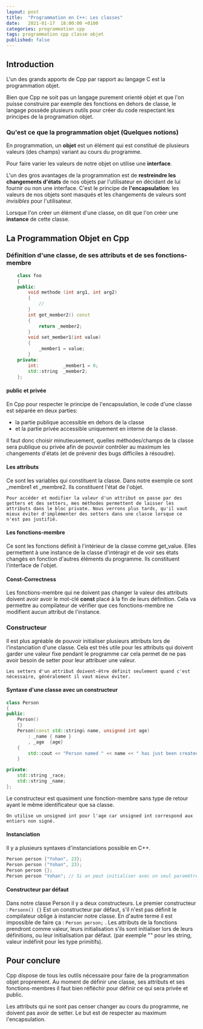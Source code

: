 ```yaml
---
layout: post
title:  "Programmation en C++: Les classes"
date:   2021-01-17  18:00:00 +0100
categories: programmation cpp
tags: programmation cpp classe objet
published: false
---
```



## Introduction

L'un des grands apports de Cpp par rapport au langage C est la programmation objet.

Bien que Cpp ne soit pas un langage purement orienté objet et que l'on puisse construire par exemple des fonctions en dehors de classe, le langage possède plusieurs outils pour créer du code respectant les principes de la programation objet.

### Qu'est ce que la programmation objet (Quelques notions)

En programmation, un **objet** est un élément qui est constitué de plusieurs valeurs (des champs) variant au cours du programme.

Pour faire varier les valeurs de notre objet on utilise une **interface**.

L'un des gros avantages de la programmation est de **restreindre les changements d'états** de nos objets par l'utilisateur en décidant de lui fournir ou non une interface. 
C'est le principe de **l'encapsulation**: les valeurs de nos objets sont masqués et les changements de valeurs sont *invisibles* pour l'utilisateur.

Lorsque l'on créer un élément d'une classe, on dit que l'on créer une **instance** de cette classe.

## La Programmation Objet en Cpp

### Définition d'une classe, de ses attributs et de ses fonctions-membre

```cpp
    class foo
    {
    public:
        void methode (int arg1, int arg2)
        {
            //
        }
        int get_member2() const 
        { 
            return _member2; 
        }
        void set_member1(int value)
        {
            _member1 = value;
        }
    private:
        int:         _member1 = 0;
        std::string  _member2;   
    }; 
```

#### public et privée

En Cpp pour respecter le principe de l'encapsulation, le code d'une classe est séparée en deux parties:
- la partie publique accessible en dehors de la classe
- et la partie privée accessible uniquement en interne de la classe.

Il faut donc choisir minutieusement, quelles méthodes/champs de la classe sera publique ou privée afin de pouvoir contrôler au maximum les changements d'états (et de prévenir des bugs difficiles à résoudre).

#### Les attributs 

Ce sont les variables qui constituent la classe. Dans notre exemple ce sont _membre1 et _membre2. Ils constituent l'état de l'objet.

    Pour accéder et modifier la valeur d'un attribut on passe par des getters et des setters, mes méthodes permettent de laisser les attributs dans le bloc private. Nous verrons plus tards, qu'il vaut mieux éviter d'implémenter des setters dans une classe lorsque ce n'est pas justifié.

#### Les fonctions-membre 

Ce sont les fonctions définit à l'intérieur de la classe comme get_value. Elles permettent à une instance de la classe d'intéragir et de voir ses états changés en fonction d'autres éléments du programme. Ils constituent l'interface de l'objet.

#### Const-Correctness 

Les fonctions-membre qui ne doivent pas changer la valeur des attributs doivent avoir avoir le mot-clé **const** placé à la fin de leurs définition. Cela va permettre au compilateur de vérifier que ces fonctions-membre ne modifient aucun attribut de l'instance. 

### Constructeur

Il est plus agréable de pouvoir initialiser plusieurs attributs lors de l'instanciation d'une classe. Cela est très utile pour les attributs qui doivent garder une valeur fixe pendant le programme car cela permet de ne pas avoir besoin de setter pour leur attribuer une valeur. 

    Les setters d'un attribut doivent-être définit seulement quand c'est nécessaire, généralement il vaut mieux éviter.

#### Syntaxe d'une classe avec un constructeur

```cpp
class Person
{
public:
    Person()
    {}
    Person(const std::string& name, unsigned int age)
        : _name { name }
        , _age  {age}
    {
        std::cout << "Person named " << name << " has just been created!" << std::endl;
    }

private:
    std::string _race;
    std::string _name;
};
```
Le constructeur est quasiment une fonction-membre sans type de retour ayant le même identificateur que sa classe. 

    On utilise un unsigned int pour l'age car unsigned int correspond aux entiers non signé.


#### Instanciation 

Il y a plusieurs syntaxes d'instanciations possible en C++.

```cpp
Person person {"Yohan", 23};
Person person ("Yohan", 23);
Person person {};
Person person "Yohan"; // Si on peut initialiser avec un seul paramètre.
```

#### Constructeur par défaut

Dans notre classe Person il y a deux constructeurs. Le premier constructeur : `` Personn() {} `` Est un constructeur par défaut, s'il n'est pas définit le compilateur oblige à instancier notre classe. 
En d'autre terme il est impossible de faire ça : ``Person person;`` . Les attributs de la fonctions prendront comme valeur, leurs initialisation s'ils sont initialiser lors de leurs définitions, ou leur initialisation par défaut. (par exemple "" pour les string, valeur indéfinit pour les type primitifs).

## Pour conclure

Cpp dispose de tous les outils nécessaire pour faire de la programmation objet proprement. Au moment de définir une classe, ses attributs et ses fonctions-membres il faut bien réfléchir pour définir ce qui sera privée et public. 

Les attributs qui ne sont pas censer changer au cours du programme, ne doivent pas avoir de setter. Le but est de respecter au maximum l'encapsulation.